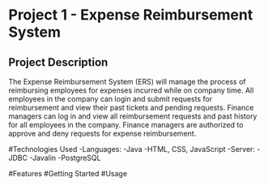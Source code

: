 # Project 1 -  Expense Reimbursement System
## Project Description
The Expense Reimbursement System (ERS) will manage the process of reimbursing employees for expenses incurred while on company time. All employees in the company can login and submit requests for reimbursement and view their past tickets and pending requests. Finance managers can log in and view all reimbursement requests and past history for all employees in the company. Finance managers are authorized to approve and deny requests for expense reimbursement.

#Technologies Used
-Languages:
  -Java
  -HTML, CSS, JavaScript
-Server: 
  -JDBC
  -Javalin
-PostgreSQL

#Features
#Getting Started
#Usage
